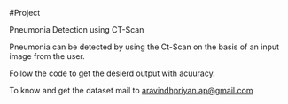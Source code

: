 #Project

Pneumonia Detection using CT-Scan

Pneumonia can be detected by using the Ct-Scan on the basis of an input image from the user.

Follow the code to get the desierd output with acuuracy.

To know and get the dataset mail to aravindhpriyan.ap@gmail.com
